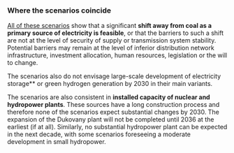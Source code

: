 ### Where the scenarios coincide

[All of these scenarios](/topics/energy) show that a significant **shift away from coal as a primary source of electricity is feasible**, or that the barriers to such a shift are not at the level of security of supply or transmission system stability. Potential barriers may remain at the level of inferior distribution network infrastructure, investment allocation, human resources, legislation or the will to change.

The scenarios also do not envisage large-scale development of electricity storage** or green hydrogen generation by 2030 in their main variants.

The scenarios are also consistent in **installed capacity of nuclear and hydropower plants**. These sources have a long construction process and therefore none of the scenarios expect substantial changes by 2030. The expansion of the Dukovany plant will not be completed until 2036 at the earliest (if at all). Similarly, no substantial hydropower plant can be expected in the next decade, with some scenarios foreseeing a moderate development in small hydropower.
